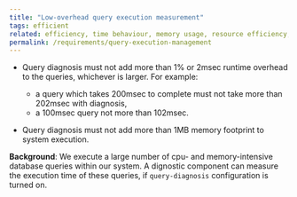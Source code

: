 ```yaml
---
title: "Low-overhead query execution measurement"
tags: efficient
related: efficiency, time behaviour, memory usage, resource efficiency, resource utilization
permalink: /requirements/query-execution-management
---
```


<div class="quality-requirement" markdown="1">

* Query diagnosis must not add more than 1% or 2msec runtime overhead to the queries, whichever is larger. For example:  
   * a query which takes 200msec to complete must not take more than 202msec with diagnosis, 
   * a 100msec query not more than 102msec.

* Query diagnosis must not add more than 1MB memory footprint to system execution.

**Background**: We execute a large number of cpu- and memory-intensive database queries within our system. 
A dignostic component can measure the execution time of these queries, if `query-diagnosis` configuration is turned on.
</div><br>







